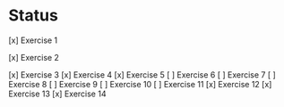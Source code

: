 # Status

[x] Exercise 1

[x] Exercise 2

[x] Exercise 3
[x] Exercise 4
[x] Exercise 5
[ ] Exercise 6
[ ] Exercise 7
[ ] Exercise 8
[ ] Exercise 9
[ ] Exercise 10
[ ] Exercise 11
[x] Exercise 12
[x] Exercise 13
[x] Exercise 14
